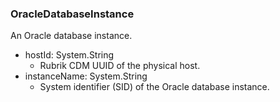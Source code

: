 ### OracleDatabaseInstance
An Oracle database instance.

- hostId: System.String
  - Rubrik CDM UUID of the physical host.
- instanceName: System.String
  - System identifier (SID) of the Oracle database instance.
